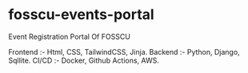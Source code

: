 # fosscu-events-portal
Event Registration Portal Of FOSSCU


Frontend :- Html, CSS, TailwindCSS, Jinja.
Backend :- Python, Django, Sqllite.
CI/CD :- Docker, Github Actions, AWS.
